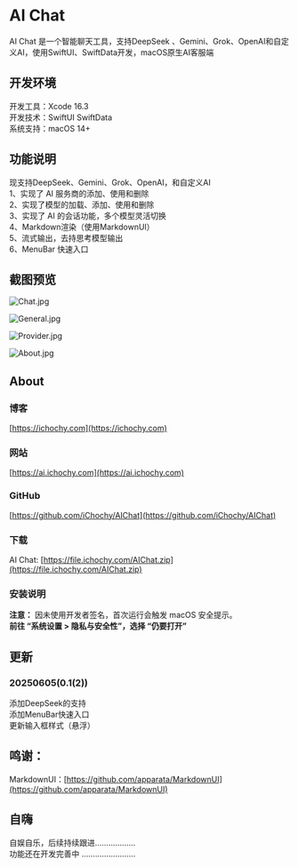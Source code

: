 # AI Chat

AI Chat 是一个智能聊天工具，支持DeepSeek 、Gemini、Grok、OpenAI和自定义AI，使用SwiftUI、SwiftData开发，macOS原生AI客服端

## 开发环境
开发工具：Xcode 16.3   
开发技术：SwiftUI  SwiftData  
系统支持：macOS 14+   


## 功能说明
现支持DeepSeek、Gemini、Grok、OpenAI，和自定义AI   
1、实现了 AI 服务商的添加、使用和删除  
2、实现了模型的加载、添加、使用和删除  
3、实现了 AI 的会话功能，多个模型灵活切换    
4、Markdown渲染（使用MarkdownUI）  
5、流式输出，去持思考模型输出    
6、MenuBar 快速入口

## 截图预览
![Chat.jpg](https://image.ichochy.com/AIChat/Chat.jpg)

![General.jpg](https://image.ichochy.com/AIChat/General.jpg)

![Provider.jpg](https://image.ichochy.com/AIChat/Provider.jpg)

![About.jpg](https://image.ichochy.com/AIChat/About.jpg)



## About
### 博客
[https://ichochy.com](https://ichochy.com)

### 网站
[https://ai.ichochy.com](https://ai.ichochy.com)

### GitHub
[https://github.com/iChochy/AIChat](https://github.com/iChochy/AIChat)

### 下载
AI Chat: [https://file.ichochy.com/AIChat.zip](https://file.ichochy.com/AIChat.zip)

### 安装说明
**注意：** 因未使用开发者签名，首次运行会触发 macOS 安全提示。    
**前往 “系统设置 > 隐私与安全性”，选择 “仍要打开”**   


## 更新
### 20250605(0.1(2))
添加DeepSeek的支持  
添加MenuBar快速入口  
更新输入框样式（悬浮）  

## 鸣谢：
MarkdownUI：[https://github.com/apparata/MarkdownUI](https://github.com/apparata/MarkdownUI)

## 自嗨
自娱自乐，后续持续跟进………………  
功能还在开发完善中 ……………………  

